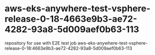 # aws-eks-anywhere-test-vsphere-release-0-18-4663e9b3-ae72-4282-93a8-5d009aef0b63-113
repository for use with E2E test job aws-eks-anywhere-test-vsphere-release-0-18:4663e9b3-ae72-4282-93a8-5d009aef0b63-113

